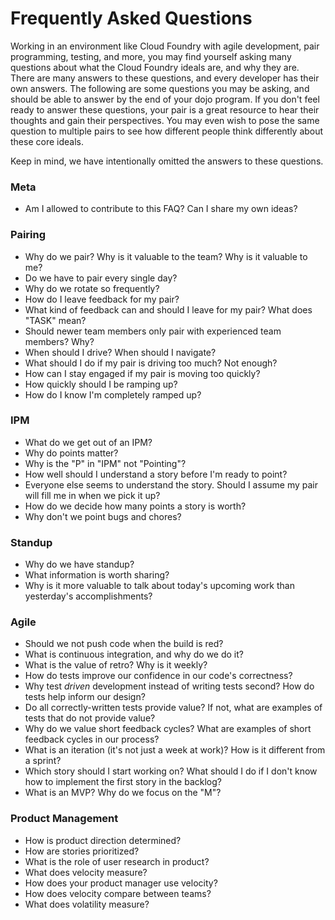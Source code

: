 # Frequently Asked Questions

Working in an environment like Cloud Foundry with agile development,
pair programming, testing, and more, you may find yourself asking many
questions about what the Cloud Foundry ideals are, and why they
are. There are many answers to these questions, and every developer
has their own answers. The following are some questions you may be
asking, and should be able to answer by the end of your dojo
program. If you don't feel ready to answer these questions, your pair
is a great resource to hear their thoughts and gain their
perspectives. You may even wish to pose the same question to multiple
pairs to see how different people think differently about these core
ideals.

Keep in mind, we have intentionally omitted the answers to these
questions.

### Meta
* Am I allowed to contribute to this FAQ? Can I share my own ideas?

### Pairing
* Why do we pair? Why is it valuable to the team? Why is it valuable
  to me?
* Do we have to pair every single day?
* Why do we rotate so frequently?
* How do I leave feedback for my pair?
* What kind of feedback can and should I leave for my pair? What does
  "TASK" mean?
* Should newer team members only pair with experienced team members?
  Why?
* When should I drive? When should I navigate?
* What should I do if my pair is driving too much? Not enough?
* How can I stay engaged if my pair is moving too quickly?
* How quickly should I be ramping up?
* How do I know I'm completely ramped up?

### IPM
* What do we get out of an IPM?
* Why do points matter?
* Why is the "P" in "IPM" not "Pointing"?
* How well should I understand a story before I'm ready to point?
* Everyone else seems to understand the story. Should I assume my pair
  will fill me in when we pick it up?
* How do we decide how many points a story is worth?
* Why don't we point bugs and chores?

### Standup
* Why do we have standup?
* What information is worth sharing?
* Why is it more valuable to talk about today's upcoming work than
  yesterday's accomplishments?

### Agile
* Should we not push code when the build is red?
* What is continuous integration, and why do we do it?
* What is the value of retro? Why is it weekly?
* How do tests improve our confidence in our code's correctness?
* Why test _driven_ development instead of writing tests second? How
  do tests help inform our design?
* Do all correctly-written tests provide value? If not, what are
  examples of tests that do not provide value?
* Why do we value short feedback cycles? What are examples of short
  feedback cycles in our process?
* What is an iteration (it's not just a week at work)? How is it
  different from a sprint?
* Which story should I start working on? What should I do if I don't
  know how to implement the first story in the backlog?
* What is an MVP? Why do we focus on the "M"?

### Product Management
* How is product direction determined?
* How are stories prioritized?
* What is the role of user research in product?
* What does velocity measure?
* How does your product manager use velocity?
* How does velocity compare between teams?
* What does volatility measure?
